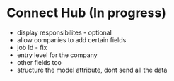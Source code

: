 # Connect Hub (In progress)
 - display responsibilites - optional
- allow companies to add certain fields
 - job Id - fix 
 - entry level for the company
 - other fields too
 - structure the model attribute, dont send all the data